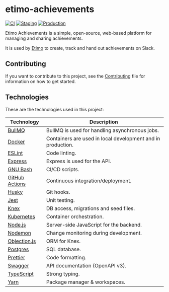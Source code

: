 # etimo-achievements

[![CI](https://github.com/Etimo/etimo-achievements/actions/workflows/ci-tests.yml/badge.svg)](https://github.com/Etimo/etimo-achievements/actions/workflows/ci-tests.yml)
[![Staging](https://github.com/Etimo/etimo-achievements/actions/workflows/cd-staging.yml/badge.svg)](https://github.com/Etimo/etimo-achievements/actions/workflows/cd-staging.yml)
[![Production](https://github.com/Etimo/etimo-achievements/actions/workflows/cd-prod.yml/badge.svg)](https://github.com/Etimo/etimo-achievements/actions/workflows/cd-prod.yml)

Etimo Achievements is a simple, open-source, web-based platform for managing and sharing achievements.

It is used by [Etimo](https://www.etimo.se) to create, track and hand out achievements on Slack.

## Contributing

If you want to contribute to this project, see the [Contributing](https://github.com/Etimo/etimo-achievements/blob/master/CONTRIBUTING.md) file for information on how to get started.

## Technologies

These are the technologies used in this project:

| Technology                                            | Description                                                 |
| ----------------------------------------------------- | ----------------------------------------------------------- |
| [BullMQ](https://docs.bullmq.io/)                     | BullMQ is used for handling asynchronous jobs.              |
| [Docker](https://www.docker.com/)                     | Containers are used in local development and in production. |
| [ESLint](https://eslint.org/)                         | Code linting.                                               |
| [Express](https://expressjs.com/)                     | Express is used for the API.                                |
| [GNU Bash](https://www.gnu.org/software/bash/)        | CI/CD scripts.                                              |
| [GitHub Actions](https://github.com/features/actions) | Continuous integration/deployment.                          |
| [Husky](https://typicode.github.io/husky/)            | Git hooks.                                                  |
| [Jest](https://jestjs.io/)                            | Unit testing.                                               |
| [Knex](https://knexjs.org)                            | DB access, migrations and seed files.                       |
| [Kubernetes](https://www.kubernetes.io/)              | Container orchestration.                                    |
| [Node.js](https://nodejs.org/en/)                     | Server-side JavaScript for the backend.                     |
| [Nodemon](https://nodemon.io/)                        | Change monitoring during development.                       |
| [Objection.js](https://vincit.github.io/objection.js) | ORM for Knex.                                               |
| [Postgres](https://www.postgresql.org/)               | SQL database.                                               |
| [Prettier](https://prettier.io)                       | Code formatting.                                            |
| [Swagger](https://swagger.io/)                        | API documentation (OpenAPI v3).                             |
| [TypeScript](https://www.typescriptlang.org)          | Strong typing.                                              |
| [Yarn](https://yarnpkg.com/)                          | Package manager & workspaces.                               |
